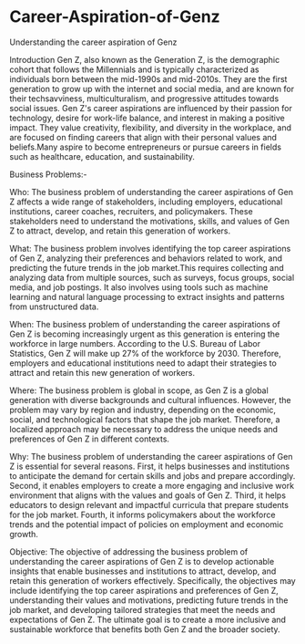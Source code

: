 # Career-Aspiration-of-Genz

Understanding the career aspiration of Genz

Introduction
Gen Z, also known as the Generation Z, is the demographic cohort that follows the Millennials and is typically characterized as individuals born between the mid-1990s and mid-2010s. They are the first generation to grow up with the internet and social media, and are known for their techsavviness, multiculturalism, and progressive attitudes towards social issues.
Gen Z's career aspirations are influenced by their passion for technology, desire for work-life balance, and interest in making a positive impact. They value creativity, flexibility, and diversity in the workplace, and are focused on finding careers that align with their personal values and beliefs.Many aspire to become entrepreneurs or pursue careers in fields such as healthcare, education, and sustainability.

Business Problems:-

Who: The business problem of understanding the career aspirations of Gen Z affects a wide range of stakeholders, including employers, educational institutions, career coaches, recruiters, and policymakers. These stakeholders need to understand the motivations, skills, and values of Gen Z to attract, develop, and retain this generation of workers.

What: The business problem involves identifying the top career aspirations of Gen Z, analyzing their preferences and behaviors related to work, and predicting the future trends in the job market.This requires collecting and analyzing data from multiple sources, such as surveys, focus groups, social media, and job postings. It also involves using tools such as machine learning and natural language processing to extract insights and patterns from unstructured data.

When: The business problem of understanding the career aspirations of Gen Z is becoming increasingly urgent as this generation is entering the workforce in large numbers. According to the U.S. Bureau of Labor Statistics, Gen Z will make up 27% of the workforce by 2030. Therefore, employers and educational institutions need to adapt their strategies to attract and retain this new generation of workers.

Where: The business problem is global in scope, as Gen Z is a global generation with diverse backgrounds and cultural influences. However, the problem may vary by region and industry,
depending on the economic, social, and technological factors that shape the job market. Therefore, a localized approach may be necessary to address the unique needs and preferences of Gen Z in different contexts.

Why: The business problem of understanding the career aspirations of Gen Z is essential for several reasons. First, it helps businesses and institutions to anticipate the demand for certain skills and jobs and prepare accordingly. Second, it enables employers to create a more engaging and inclusive work environment that aligns with the values and goals of Gen Z. Third, it helps educators to design relevant and impactful curricula that prepare students for the job market. Fourth, it informs policymakers about the workforce trends and the potential impact of policies on employment and economic growth.

Objective: 
The objective of addressing the business problem of understanding the career aspirations of Gen Z is to develop actionable insights that enable businesses and institutions to
attract, develop, and retain this generation of workers effectively. Specifically, the objectives may include identifying the top career aspirations and preferences of Gen Z, understanding their values and motivations, predicting future trends in the job market, and developing tailored strategies that meet the needs and expectations of Gen Z. The ultimate goal is to create a more inclusive and sustainable workforce that benefits both Gen Z and the broader society.
